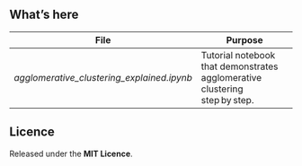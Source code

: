 ## What’s here

| File                                                 | Purpose               |
| ---------------------------------------------------- | --------------------- |
| *agglomerative_clustering_explained.ipynb* | Tutorial notebook that demonstrates agglomerative clustering step by step.     |


## Licence

Released under the **MIT Licence**. 

